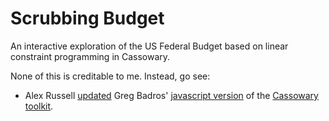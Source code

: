Scrubbing Budget
================

An interactive exploration of the US Federal Budget based on linear constraint programming in Cassowary.

None of this is creditable to me. Instead, go see:

* Alex Russell [updated](https://github.com/slightlyoff/cassowary-js-refactor) Greg Badros' [javascript version](http://badros.blogspot.com/2011/05/cassowary-constraint-solver-in.html) of the [Cassowary toolkit](http://www.cs.washington.edu/research/constraints/cassowary/).

